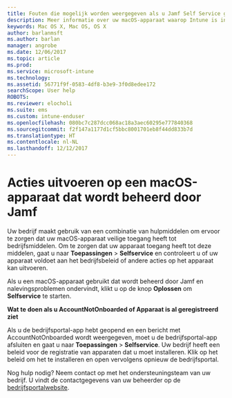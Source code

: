 ```yaml
---
title: Fouten die mogelijk worden weergegeven als u Jamf Self Service gebruikt | Microsoft Docs
description: Meer informatie over uw macOS-apparaat waarop Intune is ingeschakeld en dat wordt beheerd door Jamf.
keywords: Mac OS X, Mac OS, OS X
author: barlanmsft
ms.author: barlan
manager: angrobe
ms.date: 12/06/2017
ms.topic: article
ms.prod: 
ms.service: microsoft-intune
ms.technology: 
ms.assetid: 56771f9f-0583-4df8-b3e9-3f0d8edee172
searchScope: User help
ROBOTS: 
ms.reviewer: elocholi
ms.suite: ems
ms.custom: intune-enduser
ms.openlocfilehash: 080bc7c287dcc068ac18a3aec60295e777840368
ms.sourcegitcommit: f2f147a1177d1cf5bbc8001701eb8f44dd833b7d
ms.translationtype: HT
ms.contentlocale: nl-NL
ms.lasthandoff: 12/12/2017
---
```

# <a name="performing-actions-on-a-macos-device-managed-by-jamf"></a>Acties uitvoeren op een macOS-apparaat dat wordt beheerd door Jamf

Uw bedrijf maakt gebruik van een combinatie van hulpmiddelen om ervoor te zorgen dat uw macOS-apparaat veilige toegang heeft tot bedrijfsmiddelen. Om te zorgen dat uw apparaat toegang heeft tot deze middelen, gaat u naar **Toepassingen** > **Selfservice** en controleert u of uw apparaat voldoet aan het bedrijfsbeleid of andere acties op het apparaat kan uitvoeren.

Als u een macOS-apparaat gebruikt dat wordt beheerd door Jamf en nalevingsproblemen ondervindt, klikt u op de knop **Oplossen** om **Selfservice** te starten.

__Wat te doen als u AccountNotOnboarded of Apparaat is al geregistreerd ziet__

Als u de bedrijfsportal-app hebt geopend en een bericht met AccountNotOnboarded wordt weergegeven, moet u de bedrijfsportal-app afsluiten en gaat u naar **Toepassingen** > **Selfservice**. Uw bedrijf heeft een beleid voor de registratie van apparaten dat u moet installeren. Klik op het beleid om het te installeren en open vervolgens opnieuw de bedrijfsportal.

Nog hulp nodig? Neem contact op met het ondersteuningsteam van uw bedrijf. U vindt de contactgegevens van uw beheerder op de [bedrijfsportalwebsite](https://portal.manage.microsoft.com#HelpDeskDialog).
